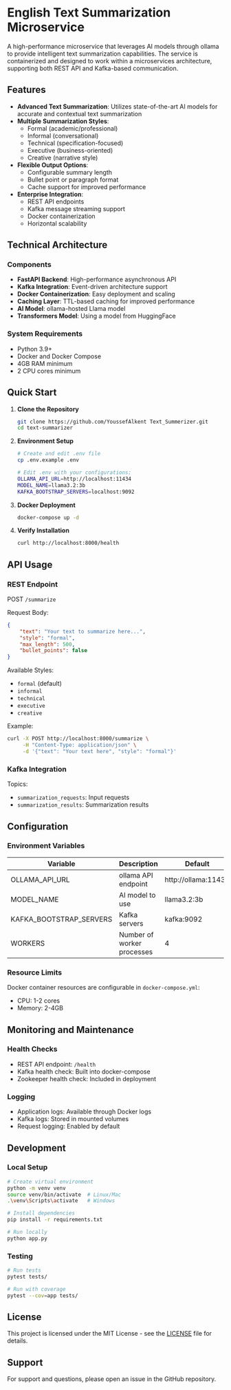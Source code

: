 # English Text Summarization Microservice

A high-performance microservice that leverages AI models through ollama to provide intelligent text summarization capabilities. The service is containerized and designed to work within a microservices architecture, supporting both REST API and Kafka-based communication.


## Features

- **Advanced Text Summarization**: Utilizes state-of-the-art AI models for accurate and contextual text summarization
- **Multiple Summarization Styles**:
  - Formal (academic/professional)
  - Informal (conversational)
  - Technical (specification-focused)
  - Executive (business-oriented)
  - Creative (narrative style)
- **Flexible Output Options**:
  - Configurable summary length
  - Bullet point or paragraph format
  - Cache support for improved performance
- **Enterprise Integration**:
  - REST API endpoints
  - Kafka message streaming support
  - Docker containerization
  - Horizontal scalability

## Technical Architecture

### Components
- **FastAPI Backend**: High-performance asynchronous API
- **Kafka Integration**: Event-driven architecture support
- **Docker Containerization**: Easy deployment and scaling
- **Caching Layer**: TTL-based caching for improved performance
- **AI Model**: ollama-hosted Llama model
- **Transformers Model**: Using a model from HuggingFace

### System Requirements
- Python 3.9+
- Docker and Docker Compose
- 4GB RAM minimum
- 2 CPU cores minimum

## Quick Start

1. **Clone the Repository**
   ```bash
   git clone https://github.com/YoussefAlkent Text_Summerizer.git
   cd text-summarizer
   ```
   
2. **Environment Setup**
   ```bash
   # Create and edit .env file
   cp .env.example .env
   
   # Edit .env with your configurations:
   OLLAMA_API_URL=http://localhost:11434
   MODEL_NAME=llama3.2:3b
   KAFKA_BOOTSTRAP_SERVERS=localhost:9092
   ```

3. **Docker Deployment**
   ```bash
   docker-compose up -d
   ```

4. **Verify Installation**
   ```bash
   curl http://localhost:8000/health
   ```

## API Usage

### REST Endpoint

POST `/summarize`

Request Body:
```json
{
    "text": "Your text to summarize here...",
    "style": "formal",
    "max_length": 500,
    "bullet_points": false
}
```

Available Styles:
- `formal` (default)
- `informal`
- `technical`
- `executive`
- `creative`

Example:
```bash
curl -X POST http://localhost:8000/summarize \
     -H "Content-Type: application/json" \
     -d '{"text": "Your text here", "style": "formal"}'
```

### Kafka Integration

Topics:
- `summarization_requests`: Input requests
- `summarization_results`: Summarization results

## Configuration

### Environment Variables

| Variable | Description | Default |
|----------|-------------|---------|
| OLLAMA_API_URL | ollama API endpoint | http://ollama:11434 |
| MODEL_NAME | AI model to use | llama3.2:3b |
| KAFKA_BOOTSTRAP_SERVERS | Kafka servers | kafka:9092 |
| WORKERS | Number of worker processes | 4 |

### Resource Limits

Docker container resources are configurable in `docker-compose.yml`:
- CPU: 1-2 cores
- Memory: 2-4GB

## Monitoring and Maintenance

### Health Checks
- REST API endpoint: `/health`
- Kafka health check: Built into docker-compose
- Zookeeper health check: Included in deployment

### Logging
- Application logs: Available through Docker logs
- Kafka logs: Stored in mounted volumes
- Request logging: Enabled by default

## Development

### Local Setup
```bash
# Create virtual environment
python -m venv venv
source venv/bin/activate  # Linux/Mac
.\venv\Scripts\activate   # Windows

# Install dependencies
pip install -r requirements.txt

# Run locally
python app.py
```

### Testing
```bash
# Run tests
pytest tests/

# Run with coverage
pytest --cov=app tests/
```

## License

This project is licensed under the MIT License - see the [LICENSE](LICENSE) file for details.

## Support

For support and questions, please open an issue in the GitHub repository.
